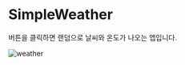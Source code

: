 # SimpleWeather

버튼을 클릭하면 랜덤으로 날씨와 온도가 나오는 앱입니다.

![weather](https://user-images.githubusercontent.com/85106208/189599062-93adaf91-d2d5-4260-9c12-eb17b3049ff0.gif)
